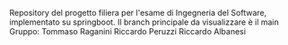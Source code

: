 Repository del progetto filiera per l'esame di Ingegneria del Software, implementato su springboot.
Il branch principale da visualizzare è il main
Gruppo:
Tommaso Raganini
Riccardo Peruzzi
Riccardo Albanesi
